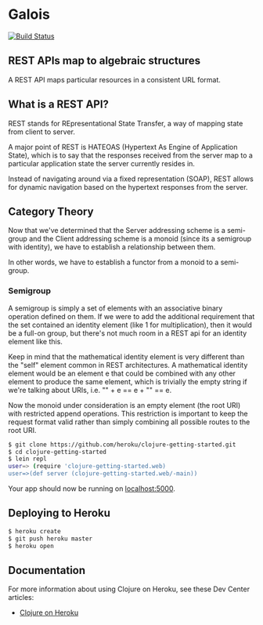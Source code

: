 # Galois

[![Build Status](https://travis-ci.org/bcrisp/galois.svg?branch=master)](https://travis-ci.org/bcrisp/galois)

## REST APIs map to algebraic structures

A REST API maps particular resources in a consistent URL format.

## What is a REST API?

REST stands for REpresentational State Transfer, a way of mapping state from client to server.

A major point of REST is HATEOAS (Hypertext As Engine of Application State), which is to say that the responses received from the server map to a particular application state the server currently resides in.

Instead of navigating around via a fixed representation (SOAP), REST allows for dynamic navigation based on the hypertext responses from the server.

## Category Theory

Now that we've determined that the Server addressing scheme is a semi-group and the Client addressing scheme is a monoid (since its a semigroup with identity), we have to establish a relationship between them.

In other words, we have to establish a functor from a monoid to a semi-group.

### Semigroup

A semigroup is simply a set of elements with an associative binary operation defined on them. If we were to add the additional requirement that the set contained an identity element (like 1 for multiplication), then it would be a full-on group, but there's not much room in a REST api for an identity element like this.

Keep in mind that the mathematical identity element is very different than the "self" element common in REST architectures. A mathematical identity element would be an element e that could be combined with any other element to produce the same element, which is trivially the empty string if we're talking about URIs, i.e. "" + e == e + "" == e.

Now the monoid under consideration is an empty element (the root URI) with restricted append operations. This restriction is important to keep the request format valid rather than simply combining all possible routes to the root URI.

```sh
$ git clone https://github.com/heroku/clojure-getting-started.git
$ cd clojure-getting-started
$ lein repl
user=> (require 'clojure-getting-started.web)
user=>(def server (clojure-getting-started.web/-main))
```

Your app should now be running on [localhost:5000](http://localhost:5000/).

## Deploying to Heroku

```sh
$ heroku create
$ git push heroku master
$ heroku open
```

## Documentation

For more information about using Clojure on Heroku, see these Dev Center articles:

- [Clojure on Heroku](https://devcenter.heroku.com/categories/clojure)

